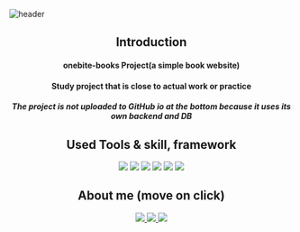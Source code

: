 <!-- 헤더 -->
![header](https://capsule-render.vercel.app/api?type=slice&color=FFF5E1&height=200&section=header&text=Hello&desc=I'm%20Daks&fontSize=60&rotate=14&fontAlignY=25&fontAlign=75&descAlignY=43&descAlign=80&)
<div align=center>
<div>

## Introduction
#### onebite-books Project(a simple book website)<br>
#### Study project that is close to actual work or practice
##### The project is not uploaded to GitHub io at the bottom because it uses its own backend and DB

</div>
<div>

## Used Tools & skill, framework
<img src="https://img.shields.io/badge/VScode-007ACC?style=flat&logo=visualstudio&logoColor=white"/>
<img src="https://img.shields.io/badge/NextJS-000000?style=flat&logo=nextdotjs&logoColor=white"/>
<img src="https://img.shields.io/badge/typescript-3178C6?style=flat&logo=typescript&logoColor=white"/>
<img src="https://img.shields.io/badge/javascript-F7DF1E?style=flat&logo=javascript&logoColor=white"/>
<img src="https://img.shields.io/badge/CSS-1572B6?style=flat&logo=css3&logoColor=white"/>
<img src="https://img.shields.io/badge/React-61DAFB?style=flat&logo=react&logoColor=white"/>
</div>
<div>

## About me (move on click)

<a href="https://www.notion.so/invite/6bf1283700c80e2fad375ff22e1fde8e7371c3a5">
<img src="https://img.shields.io/badge/Notion-black?style=flat&logo=Notion&logoColor=white"/>
</a>
<a href="https://github.com/daks4012">
<img src="https://img.shields.io/badge/Git-gray?style=flat&logo=Git&logoColor=white"/>
</a>
<a href="https://github.com/daks4012/daks4012.github.io">
<img src="https://img.shields.io/badge/Git io-black?style=flat&logo=Git&logoColor=white"/>
</a>
</div>
</div>


